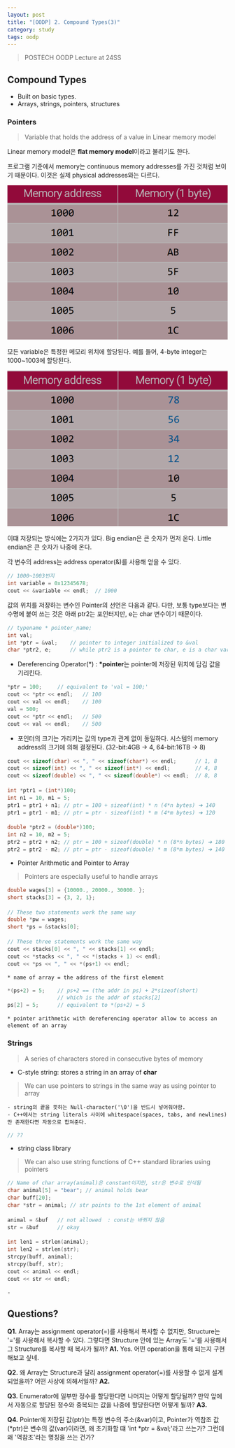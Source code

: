 ```yaml
---
layout: post
title: "[OODP] 2. Compound Types(3)"
category: study
tags: oodp
---
```


> POSTECH OODP Lecture at 24SS

## Compound Types
- Built on basic types.
- Arrays, strings, pointers, structures
<!--more-->

### Pointers
> Variable that holds the address of a value in Linear memory model

Linear memory model은 **flat memory model**이라고 불리기도 한다.

프로그램 기준에서 memory는 continuous memory addresses를 가진 것처럼 보이기 때문이다. 이것은 실제 physical addresses와는 다르다.

![memory-appearance](/assets/img/2024-03-06/memory-appearance.png)

모든 variable은 특정한 메모리 위치에 할당된다. 예를 들어, 4-byte integer는 1000~1003에 할당된다.

![memory-variable](/assets/img/2024-03-06/memory-variable.png)

이떄 저장되는 방식에는 2가지가 있다. 
Big endian은 큰 숫자가 먼저 온다. Little endian은 큰 숫자가 나중에 온다.

각 변수의 address는 address operator(&)를 사용해 얻을 수 있다.

```c++
// 1000~1003번지
int variable = 0x12345678;
cout << &variable << endl;  // 1000
```

값의 위치를 저장하는 변수인 Pointer의 선언은 다음과 같다.
다만, 보통 type보다는 변수명에 붙여 쓰는 것은 아래 ptr2는 포인터지만, e는 char 변수이기 때문이다.

```c++
// typename * pointer_name;
int val;
int *ptr = &val;    // pointer to integer initialized to &val
char *ptr2, e;      // while ptr2 is a pointer to char, e is a char variable;
```


- Dereferencing Operator(*) :
**\*pointer**는 pointer에 저장된 위치에 담김 값을 기리킨다.

```c++
*ptr = 100;     // equivalent to 'val = 100;'
cout << *ptr << endl;   // 100
cout << val << endl;    // 100
val = 500;
cout << *ptr << endl;   // 500
cout << val << endl;    // 500
```

- 포인터의 크기는 가리키는 값의 type과 관계 없이 동일하다. 시스템의 memory address의 크기에 의해 결정된다. (32-bit:4GB -> 4, 64-bit:16TB -> 8)
```c++
cout << sizeof(char) << ", " << sizeof(char*) << endl;      // 1, 8
cout << sizeof(int) << ", " << sizeof(int*) << endl;        // 4, 8
cout << sizeof(double) << ", " << sizeof(double*) << endl;  // 8, 8

int *ptr1 = (int*)100;
int n1 = 10, m1 = 5;
ptr1 = ptr1 + n1; // ptr = 100 + sizeof(int) * n (4*n bytes) ➔ 140
ptr1 = ptr1 - m1; // ptr = ptr - sizeof(int) * m (4*m bytes) ➔ 120

double *ptr2 = (double*)100;
int n2 = 10, m2 = 5;
ptr2 = ptr2 + n2; // ptr = 100 + sizeof(double) * n (8*n bytes) ➔ 180
ptr2 = ptr2 - m2; // ptr = ptr - sizeof(double) * m (8*m bytes) ➔ 140
```

- Pointer Arithmetic and Pointer to Array
> Pointers are especially useful to handle arrays

```c++
double wages[3] = {10000., 20000., 30000. };
short stacks[3] = {3, 2, 1};

// These two statements work the same way
double *pw = wages;     
short *ps = &stacks[0];

// These three statements work the same way
cout << stacks[0] << ", " << stacks[1] << endl;
cout << *stacks << ", " << *(stacks + 1) << endl;
cout << *ps << ", " << *(ps+1) << endl;        
```
    * name of array = the address of the first element
```c++
*(ps+2) = 5;    // ps+2 == (the addr in ps) + 2*sizeof(short)
                // which is the addr of stacks[2]
ps[2] = 5;      // equivalent to *(ps+2) = 5
```
    * pointer arithmetic with dereferencing operator allow to access an element of an array

### Strings
> A series of characters stored in consecutive bytes of memory

- C-style string: stores a string in an array of **char**
> We can use pointers to strings in the same way as using pointer to array

    - string의 끝을 뜻하는 Null-character('\0')을 반드시 넣어줘야함.
    - C++에서는 string literals 사이에 whitespace(spaces, tabs, and newlines)만 존재한다면 자동으로 합쳐준다.
```c++
// ??
```

- string class library
> We can also use string functions of C++ standard libraries using pointers

```c++
// Name of char array(animal)은 constant이지만, str은 변수로 인식됨
char animal[5] = "bear"; // animal holds bear
char buff[20];
char *str = animal; // str points to the 1st element of animal

animal = &buf   // not allowed  : const는 바뀌지 않음
str = &buf      // okay

int len1 = strlen(animal);
int len2 = strlen(str);
strcpy(buff, animal);
strcpy(buff, str);
cout << animal << endl;
cout << str << endl;
```
    - 


## Questions?
**Q1.** Array는 assignment operator(=)를 사용해서 복사할 수 없지만, Structure는 '='를 사용해서 복사할 수 있다. 그렇다면 Structure 안에 있는 Array도 '='를 사용해서 그 Structure를 복사할 때 복사가 될까? 
**A1.** Yes. 어떤 operation을 통해 되는지 구현해보고 싶네.

**Q2.** 왜 Array는 Structure과 달리 assignment operator(=)를 사용할 수 없게 설계되었을까? 어떤 사상에 의해서일까?
**A2.** 

**Q3.** Enumerator에 일부만 정수를 할당한다면 나머지는 어떻게 할당될까? 만약 앞에서 자동으로 할당된 정수와 중복되는 값을 나중에 할당한다면 어떻게 될까?
**A3.** 

**Q4.** Pointer에 저장된 값(ptr)는 특정 변수의 주소(&var)이고, Pointer가 역참조 값(*ptr)은 변수의 값(var)이라면, 왜 초기화할 떄 'int *ptr = &val;'라고 쓰는가? 그런데 왜 '역참조'라는 명칭을 쓰는 건가?



<!-- Links -->
